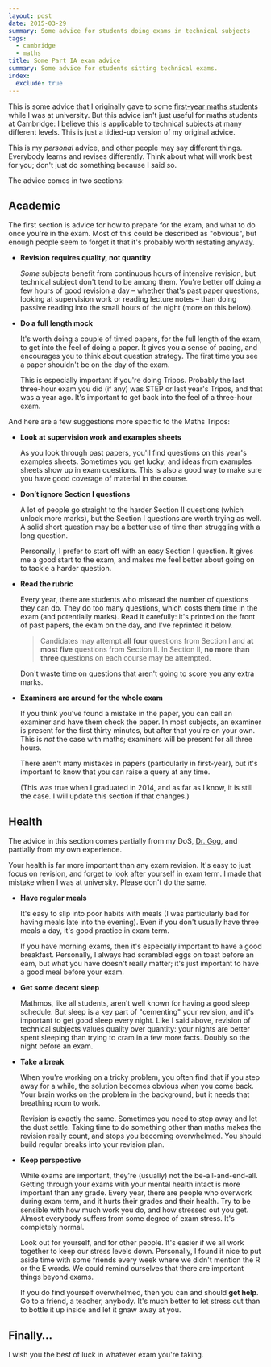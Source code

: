 ```yaml
---
layout: post
date: 2015-03-29
summary: Some advice for students doing exams in technical subjects
tags:
  - cambridge
  - maths
title: Some Part IA exam advice
summary: Some advice for students sitting technical exams.
index:
  exclude: true
---
```

This is some advice that I originally gave to some [first-year maths students][1] while I was at university. But this advice isn't just useful for maths students at Cambridge: I believe this is applicable to technical subjects at many different levels. This is just a tidied-up version of my original advice.

[1]: /2014/part-ia-exams/

This is my *personal* advice, and other people may say different things. Everybody learns and revises differently. Think about what will work best for you; don't just do something because I said so.

The advice comes in two sections:

## Academic

The first section is advice for how to prepare for the exam, and what to do once you're in the exam. Most of this could be described as "obvious", but enough people seem to forget it that it's probably worth restating anyway.

*   **Revision requires quality, not quantity**

    *Some* subjects benefit from continuous hours of intensive revision, but technical subject don't tend to be among them.  You're better off doing a few hours of good revision a day – whether that's past paper questions, looking at supervision work or reading lecture notes – than doing passive reading into the small hours of the night (more on this below).

*   **Do a full length mock**

    It's worth doing a couple of timed papers, for the full length of the exam, to get into the feel of doing a paper. It gives you a sense of pacing, and encourages you to think about question strategy. The first time you see a paper shouldn't be on the day of the exam.

    This is especially important if you're doing Tripos. Probably the last three-hour exam you did (if any) was STEP or last year's Tripos, and that was a year ago. It's important to get back into the feel of a three-hour exam.

And here are a few suggestions more specific to the Maths Tripos:

*   **Look at supervision work and examples sheets**

    As you look through past papers, you'll find questions on this year's examples sheets. Sometimes you get lucky, and ideas from examples sheets show up in exam questions. This is also a good way to make sure you have good coverage of material in the course.

*   **Don’t ignore Section&nbsp;I questions**

    A lot of people go straight to the harder Section&nbsp;II questions (which unlock more marks), but the Section&nbsp;I questions are worth trying as well. A solid short question may be a better use of time than struggling with a long question.

    Personally, I prefer to start off with an easy Section&nbsp;I question. It gives me a good start to the exam, and makes me feel better about going on to tackle a harder question.

*   **Read the rubric**

    Every year, there are students who misread the number of questions they can do. They do too many questions, which costs them time in the exam (and potentially marks). Read it carefully: it's printed on the front of past papers, the exam on the day, and I've reprinted it below.

    > Candidates may attempt **all four** questions from Section&nbsp;I and **at most five** questions from Section&nbsp;II. In Section&nbsp;II, **no more than three** questions on each course may be attempted.

    Don't waste time on questions that aren't going to score you any extra marks.

*   **Examiners are around for the whole exam**

    If you think you've found a mistake in the paper, you can call an examiner and have them check the paper. In most subjects, an examiner is present for the first thirty minutes, but after that you're on your own. This is *not* the case with maths; examiners will be present for all three hours.

    There aren't many mistakes in papers (particularly in first-year), but it's important to know that you can raise a query at any time.

    (This was true when I graduated in 2014, and as far as I know, it is still the case. I will update this section if that changes.)

## Health

The advice in this section comes partially from my DoS, [Dr.&nbsp;Gog](http://www.damtp.cam.ac.uk/people/j.r.gog/), and partially from my own experience.

Your health is far more important than any exam revision. It's easy to just focus on revision, and forget to look after yourself in exam term. I made that mistake when I was at university. Please don't do the same.

*   **Have regular meals**

    It's easy to slip into poor habits with meals (I was particularly bad for having meals late into the evening). Even if you don't usually have three meals a day, it's good practice in exam term.

    If you have morning exams, then it's especially important to have a good breakfast. Personally, I always had scrambled eggs on toast before an eam, but what you have doesn't really matter; it's just important to have a good meal before your exam.

*   **Get some decent sleep**

    Mathmos, like all students, aren't well known for having a good sleep schedule. But sleep is a key part of "cementing" your revision, and it's important to get good sleep every night. Like I said above, revision of technical subjects values quality over quantity: your nights are better spent sleeping than trying to cram in a few more facts. Doubly so the night before an exam.

*   **Take a break**

    When you're working on a tricky problem, you often find that if you step away for a while, the solution becomes obvious when you come back. Your brain works on the problem in the background, but it needs that breathing room to work.

    Revision is exactly the same. Sometimes you need to step away and let the dust settle. Taking time to do something other than maths makes the revision really count, and stops you becoming overwhelmed. You should build regular breaks into your revision plan.

*   **Keep perspective**

    While exams are important, they're (usually) not the be-all-and-end-all. Getting through your exams with your mental health intact is more important than any grade. Every year, there are people who overwork during exam term, and it hurts their grades and their health. Try to be sensible with how much work you do, and how stressed out you get. Almost everybody suffers from some degree of exam stress. It's completely normal.

    Look out for yourself, and for other people. It's easier if we all work together to keep our stress levels down. Personally, I found it nice to put aside time with some friends every week where we didn't mention the R or the E words. We could remind ourselves that there are important things beyond exams.

    If you do find yourself overwhelmed, then you can and should **get help**. Go to a friend, a teacher, anybody. It's much better to let stress out than to bottle it up inside and let it gnaw away at you.

## Finally…

I wish you the best of luck in whatever exam you're taking.

